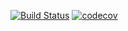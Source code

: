[![Build Status](https://travis-ci.org/KordianCeranowski/TestowanieJava.svg?branch=master)](https://travis-ci.org/KordianCeranowski/TestowanieJava)
[![codecov](https://codecov.io/gh/KordianCeranowski/TestowanieJava/branch/master/graph/badge.svg)](https://codecov.io/gh/KordianCeranowski/TestowanieJava)